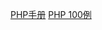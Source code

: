 [PHP手册](http://php.net/manual/zh/)
[PHP 100例](http://www.php100.com/html/shipinjiaocheng/old/10.html)
